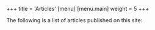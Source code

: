 +++
title = 'Articles'
[menu]
  [menu.main]
    weight = 5
+++

The following is a list of articles published on this site: